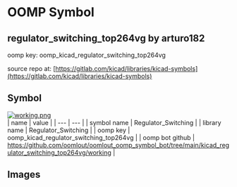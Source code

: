 # OOMP Symbol  
## regulator_switching_top264vg  by arturo182  
  
oomp key: oomp_kicad_regulator_switching_top264vg  
  
source repo at: [https://gitlab.com/kicad/libraries/kicad-symbols](https://gitlab.com/kicad/libraries/kicad-symbols)  
## Symbol  
  
[![working.png](working_600.png)](working.png)  
| name | value | 
| --- | --- | 
| symbol name | Regulator_Switching | 
| library name | Regulator_Switching | 
| oomp key | oomp_kicad_regulator_switching_top264vg | 
| oomp bot github | https://github.com/oomlout/oomlout_oomp_symbol_bot/tree/main/kicad_regulator_switching_top264vg/working | 
## Images  
